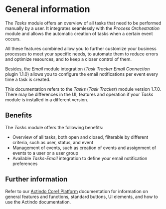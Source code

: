 # General information

The *Tasks* module offers an overview of all tasks that need to be performed manually by a user. It integrates seamlessly with the *Process Orchestration* module and allows the automatic creation of tasks when a certain event occurs. 

All these features combined allow you to further customize your business processes to meet your specific needs, to automate them to reduce errors and optimize resources, and to keep a closer control of them.  

Besides, the *Email* module integration (*Task Tracker Email Connection* plugin 1.1.0) allows you to configure the email notifications per event every time a task is created.

This documentation refers to the *Tasks* (*Task Tracker*) module version 1.7.0. There may be differences in the UI, features and operation if your *Tasks* module is installed in a different version.

## Benefits

The *Tasks* module offers the following benefits:

- Overview of all tasks, both open and closed, filterable by different criteria, such as user, status, and event
- Management of events, such as creation of events and assignment of events to a user or a user group
- Available *Tasks-Email* integration to define your email notification preferences


## Further information

Refer to our [Actindo Core1 Platform](../../Core1Platform/BasicPhilosophy/01_General.md) documentation for information on general features and functions, standard buttons, UI elements, and how to use the Actindo documentation.